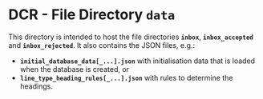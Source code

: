 # DCR - File Directory **`data`**

This directory is intended to host the file directories **`inbox`**, **`inbox_accepted`** and **`inbox_rejected`**.
It also contains the JSON files, e.g.:
- **`initial_database_data[_...].json`** with initialisation data that is loaded when the database is created, or
- **`line_type_heading_rules[_...].json`** with rules to determine the headings.